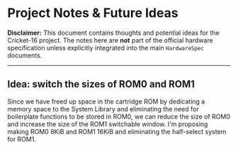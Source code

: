 # Project Notes & Future Ideas

**Disclaimer:** This document contains thoughts and potential ideas for the Cricket-16 project. The notes here are **not** part of the official hardware specification unless explicitly integrated into the main `HardwareSpec` documents.

---

## Idea: switch the sizes of ROM0 and ROM1

Since we have freed up space in the cartridge ROM by dedicating a memory space to the System Library and eliminating the need for boilerplate functions to be stored in ROM0, we can reduce the size of ROM0 and increase the size of the ROM1 switchable window. I'm proposing making ROM0 8KiB and ROM1 16KiB and eliminating the half-select system for ROM1.


